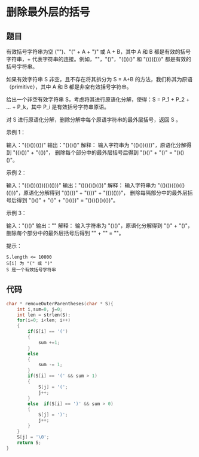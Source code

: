 # 删除最外层的括号

## 题目

有效括号字符串为空 ("")、"(" + A + ")" 或 A + B，其中 A 和 B 都是有效的括号字符串，+ 代表字符串的连接。例如，""，"()"，"(())()" 和 "(()(()))" 都是有效的括号字符串。

如果有效字符串 S 非空，且不存在将其拆分为 S = A+B 的方法，我们称其为原语（primitive），其中 A 和 B 都是非空有效括号字符串。

给出一个非空有效字符串 S，考虑将其进行原语化分解，使得：S = P_1 + P_2 + ... + P_k，其中 P_i 是有效括号字符串原语。

对 S 进行原语化分解，删除分解中每个原语字符串的最外层括号，返回 S 。

 

示例 1：

输入："(()())(())"
输出："()()()"
解释：
输入字符串为 "(()())(())"，原语化分解得到 "(()())" + "(())"，
删除每个部分中的最外层括号后得到 "()()" + "()" = "()()()"。

示例 2：

输入："(()())(())(()(()))"
输出："()()()()(())"
解释：
输入字符串为 "(()())(())(()(()))"，原语化分解得到 "(()())" + "(())" + "(()(()))"，
删除每隔部分中的最外层括号后得到 "()()" + "()" + "()(())" = "()()()()(())"。


示例 3：

输入："()()"
输出：""
解释：
输入字符串为 "()()"，原语化分解得到 "()" + "()"，
删除每个部分中的最外层括号后得到 "" + "" = ""。




提示：


	S.length <= 10000
	S[i] 为 "(" 或 ")"
	S 是一个有效括号字符串

## 代码

```c
char * removeOuterParentheses(char * S){
    int i,sum=0, j=0;
    int len = strlen(S);
    for(i=0; i<len; i++)
    {
        if(S[i] == '(')
        {
            sum +=1;
        } 
        else
        {
            sum -= 1;
        }
        if(S[i] == '(' && sum > 1)
        {
            S[j] = '(';
            j++;
        }
        else  if(S[i] == ')' && sum > 0)
        {
            S[j] = ')';
            j++;
        }
    }
    S[j] = '\0';
    return S;
}
```

